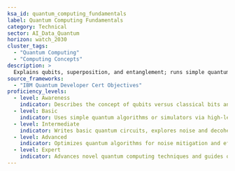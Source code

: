 ```yaml
---
ksa_id: quantum_computing_fundamentals  
label: Quantum Computing Fundamentals  
category: Technical  
sector: AI_Data_Quantum  
horizon: watch_2030
cluster_tags:
  - "Quantum Computing"
  - "Computing Concepts"
description: >
  Explains qubits, superposition, and entanglement; runs simple quantum circuits on a simulator and understands foundational algorithms and hardware constraints.
source_frameworks:
  - "IBM Quantum Developer Cert Objectives"
proficiency_levels:  
  - level: Awareness  
    indicator: Describes the concept of qubits versus classical bits and basic quantum logic gates.  
  - level: Basic  
    indicator: Uses simple quantum algorithms or simulators via high-level frameworks with guidance.  
  - level: Intermediate  
    indicator: Writes basic quantum circuits, explores noise and decoherence and interprets their output on quantum hardware or simulators.  
  - level: Advanced  
    indicator: Optimizes quantum algorithms for noise mitigation and efficiency on current quantum platforms.  
  - level: Expert  
    indicator: Advances novel quantum computing techniques and guides organizational strategy for quantum adoption.  
---  
```


